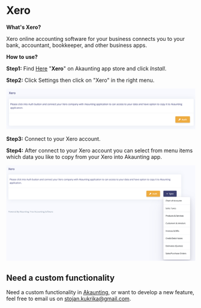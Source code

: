 Xero
==========

**What's Xero?** 

Xero online accounting software for your business connects you to your bank, accountant, bookkeeper, and other business apps.

**How to use?**

**Step1:** Find [Here](https://akaunting.com/apps/xero) "**Xero**" on Akaunting app store and click _Install_. 

**Step2:** Click Settings then click on "Xero" in the right menu. 

![new field](_images/xero-start.png)

**Step3:** Connect to your Xero account.

**Step4:** After connect to your Xero account you can select from menu items which data you like to copy from your Xero into Akaunting app.

![new field](_images/xero-sync-menu.png)

## Need a custom functionality

Need a custom functionality in [Akaunting](https://akaunting.com), or want to develop a new feature, feel free to email us on stojan.kukrika@gmail.com.
